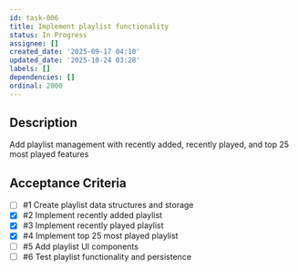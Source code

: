 ```yaml
---
id: task-006
title: Implement playlist functionality
status: In Progress
assignee: []
created_date: '2025-09-17 04:10'
updated_date: '2025-10-24 03:28'
labels: []
dependencies: []
ordinal: 2000
---
```


## Description

Add playlist management with recently added, recently played, and top 25 most played features

## Acceptance Criteria
<!-- AC:BEGIN -->
- [ ] #1 Create playlist data structures and storage
- [x] #2 Implement recently added playlist
- [x] #3 Implement recently played playlist
- [x] #4 Implement top 25 most played playlist
- [ ] #5 Add playlist UI components
- [ ] #6 Test playlist functionality and persistence
<!-- AC:END -->
